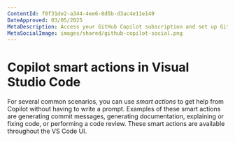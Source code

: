 ```yaml
---
ContentId: f0f31de2-a344-4ee6-8d5b-d3ac4e11e149
DateApproved: 03/05/2025
MetaDescription: Access your GitHub Copilot subscription and set up GitHub Copilot in Visual Studio.
MetaSocialImage: images/shared/github-copilot-social.png
---
```

# Copilot smart actions in Visual Studio Code

For several common scenarios, you can use _smart actions_ to get help from Copilot without having to write a prompt. Examples of these smart actions are generating commit messages, generating documentation, explaining or fixing code, or performing a code review. These smart actions are available throughout the VS Code UI.

<!-- ## Editor Code Actions

## Generate a commit message and PR information

## Generate a pull request title and description

## Generate documentation

## Generate tests

## Explain code

## Fix testing errors

## Fix terminal errors

## Review code
 -->


<!-- In the editor, you can access smart actions by selecting a block of code, right-clicking, and then choosing **Copilot**.

![Editor context menu with the Copilot menu group expanded](images/copilot-chat/copilot-smart-action-menu.png)

The most powerful smart action is the **Fix** action that helps you correct coding issues. Select the _sparkle_ icon in the editor, and then choose **Fix using Copilot**. There is a corresponding `/fix` slash command.

![Quick fix a type mismatch error by using the Copilot smart action](images/copilot-chat/smart-action-fix-with-copilot.png)

Similarly, there's a **Copilot** > **Generate Docs** smart action (`/doc` slash command) to generate documentation for your code.
 -->
